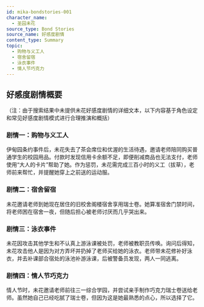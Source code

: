 ```yaml
---
id: mika-bondstories-001
character_name:
  - 圣园未花
source_type: Bond Stories
source_name: 好感度剧情
content_type: Summary
topic:
  - 购物与义工人
  - 宿舍留宿
  - 泳衣事件
  - 情人节巧克力
---
```

## 好感度剧情概要
（注：由于搜索结果中未提供未花好感度剧情的详细文本，以下内容基于角色设定和常见好感度剧情模式进行合理推演和概括）

### 剧情一：购物与义工人
伊甸园条约事件后，未花失去了茶会席位和优渥的生活待遇，邀请老师陪同购买普通学生的校园用品。付款时发现信用卡余额不足，即便削减商品也无法支付，老师使用“大人的卡片”帮助了她。作为惩罚，未花需完成三百小时的义工（拔草），老师前来帮忙，并提醒她穿上之前送的运动服。

### 剧情二：宿舍留宿
未花邀请老师到她现在居住的旧校舍阁楼宿舍享用瑞士卷。她算准宿舍门禁时间，将老师困在宿舍一夜，但随后担心被老师讨厌而几乎哭出来。

### 剧情三：泳衣事件
未花因攻击其他学生和不认真上游泳课被处罚，老师被教职员传唤。询问后得知，未花攻击他人是因为对方弄坏并扔掉了老师买给她的泳衣。老师带未花修补好泳衣，并去补课部合宿处的泳池补游泳课，后被警备员发现，两人一同逃离。

### 剧情四：情人节巧克力
情人节时，未花邀请老师前往三一综合学园，并尝试亲手制作巧克力瑞士卷送给老师。虽然她自己已经吃腻了瑞士卷，但因为这是她最熟悉的点心，所以选择了它。